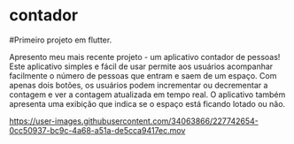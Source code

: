 # contador

#Primeiro projeto em flutter.

Apresento meu mais recente projeto - um aplicativo contador de pessoas! Este aplicativo simples e fácil de usar permite aos usuários acompanhar facilmente o número de pessoas que entram e saem de um espaço. Com apenas dois botões, os usuários podem incrementar ou decrementar a contagem e ver a contagem atualizada em tempo real. O aplicativo também apresenta uma exibição que indica se o espaço está ficando lotado ou não.


https://user-images.githubusercontent.com/34063866/227742654-0cc50937-bc9c-4a68-a51a-de5cca9417ec.mov




